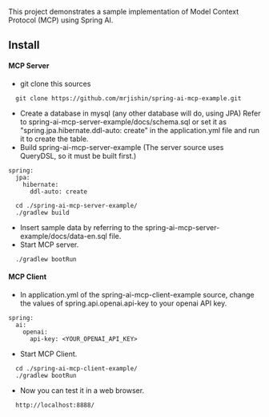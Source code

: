 This project demonstrates a sample implementation of Model Context Protocol (MCP) using Spring AI.

## Install
#### MCP Server
- git clone this sources
```
  git clone https://github.com/mrjishin/spring-ai-mcp-example.git
```
- Create a database in mysql (any other database will do, using JPA)
  Refer to spring-ai-mcp-server-example/docs/schema.sql or set it as "spring.jpa.hibernate.ddl-auto: create" in the application.yml file and run it to create the table.
- Build spring-ai-mcp-server-example (The server source uses QueryDSL, so it must be built first.)
```
spring:
  jpa:
    hibernate:
      ddl-auto: create
```
```
  cd ./spring-ai-mcp-server-example/
  ./gradlew build
```
- Insert sample data by referring to the spring-ai-mcp-server-example/docs/data-en.sql file.
- Start MCP server.
```
  ./gradlew bootRun
```
#### MCP Client
- In application.yml of the spring-ai-mcp-client-example source, change the values ​​of spring.api.openai.api-key to your openai API key.
```
spring:
  ai:
    openai:
      api-key: <YOUR_OPENAI_API_KEY>
```
- Start MCP Client.
```
  cd ./spring-ai-mcp-client-example/
  ./gradlew bootRun
```
- Now you can test it in a web browser.
```
  http://localhost:8888/
```
